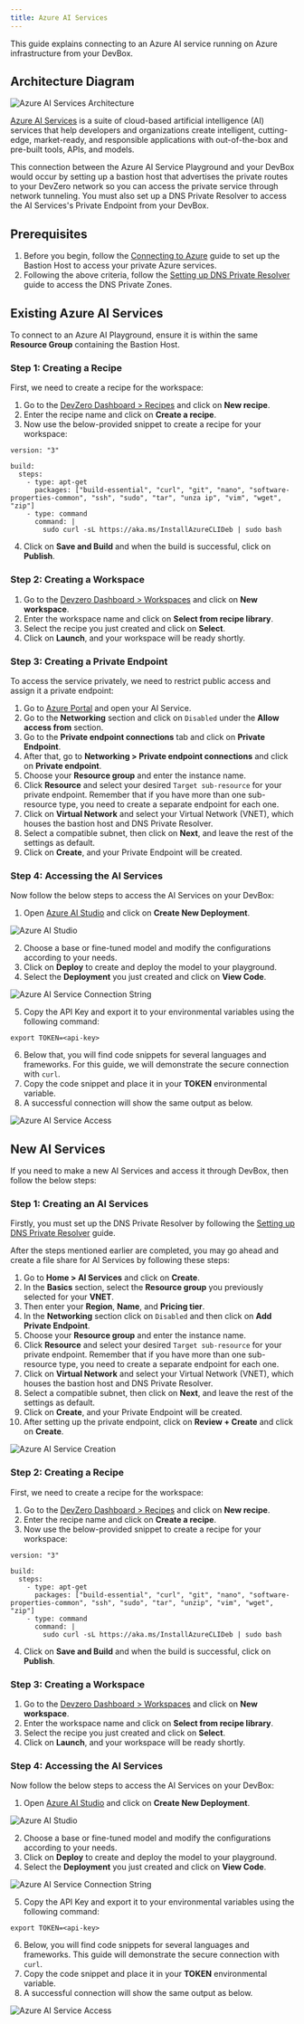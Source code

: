 ```yaml
---
title: Azure AI Services
---
```

This guide explains connecting to an Azure AI service running on Azure infrastructure from your DevBox.

## Architecture Diagram

![Azure AI Services Architecture](../../../.gitbook/assets/azure-ai-architecture.png)

<!-- markdown-link-check-disable-next-line -->
[Azure AI Services](https://azure.microsoft.com/en-us/products/ai-services/) is a suite of cloud-based artificial intelligence (AI) services that help developers and organizations create intelligent, cutting-edge, market-ready, and responsible applications with out-of-the-box and pre-built tools, APIs, and models.

This connection between the Azure AI Service Playground and your DevBox would occur by setting up a bastion host that advertises the private routes to your DevZero network so you can access the private service through network tunneling. You must also set up a DNS Private Resolver to access the AI Services's Private Endpoint from your DevBox.

## Prerequisites

1. Before you begin, follow the [Connecting to Azure](../../existing-network/connecting-to-azure.md) guide to set up the Bastion Host to access your private Azure services.
2. Following the above criteria, follow the [Setting up DNS Private Resolver](./setting-up-dns-private-resolver.md) guide to access the DNS Private Zones.

## Existing Azure AI Services

To connect to an Azure AI Playground, ensure it is within the same **Resource Group** containing the Bastion Host.

### Step 1: Creating a Recipe

First, we need to create a recipe for the workspace:

1. Go to the [DevZero Dashboard > Recipes](https://www.devzero.io/dashboard/recipes) and click on **New recipe**.
2. Enter the recipe name and click on **Create a recipe**.
3. Now use the below-provided snippet to create a recipe for your workspace:

```
version: "3"

build:
  steps:
    - type: apt-get
      packages: ["build-essential", "curl", "git", "nano", "software-properties-common", "ssh", "sudo", "tar", "unza ip", "vim", "wget", "zip"]
    - type: command
      command: |
        sudo curl -sL https://aka.ms/InstallAzureCLIDeb | sudo bash
```

4. Click on **Save and Build** and when the build is successful, click on **Publish**.

### Step 2: Creating a Workspace

1. Go to the [Devzero Dashboard > Workspaces](https://www.devzero.io/dashboard/workspaces) and click on **New workspace**.
2. Enter the workspace name and click on **Select from recipe library**.
3. Select the recipe you just created and click on **Select**.
4. Click on **Launch**, and your workspace will be ready shortly.

### Step 3: Creating a Private Endpoint

To access the service privately, we need to restrict public access and assign it a private endpoint:

1. Go to [Azure Portal](https://portal.azure.com) and open your AI Service.
2. Go to the **Networking** section and click on `Disabled` under the **Allow access from** section.
3. Go to the **Private endpoint connections** tab and click on **Private Endpoint**.
4. After that, go to **Networking > Private endpoint connections** and click on **Private endpoint**.
5. Choose your **Resource group** and enter the instance name.
6. Click **Resource** and select your desired `Target sub-resource` for your private endpoint. Remember that if you have more than one sub-resource type, you need to create a separate endpoint for each one.
7. Click on **Virtual Network** and select your Virtual Network (VNET), which houses the bastion host and DNS Private Resolver.
8. Select a compatible subnet, then click on **Next**, and leave the rest of the settings as default.
9. Click on **Create**, and your Private Endpoint will be created.

### Step 4: Accessing the AI Services

Now follow the below steps to access the AI Services on your DevBox:

<!-- markdown-link-check-disable-next-line -->
1. Open [Azure AI Studio](https://ai.azure.com/resource/playground) and click on **Create New Deployment**.

![Azure AI Studio](../../../.gitbook/assets/azure-ai-studio.png)

2. Choose a base or fine-tuned model and modify the configurations according to your needs.
3. Click on **Deploy** to create and deploy the model to your playground.
4. Select the **Deployment** you just created and click on **View Code**.

![Azure AI Service Connection String](../../../.gitbook/assets/azure-ai-connection.png)

5. Copy the API Key and export it to your environmental variables using the following command:

```
export TOKEN=<api-key>
```

6. Below that, you will find code snippets for several languages and frameworks. For this guide, we will demonstrate the secure connection with `curl`.
7. Copy the code snippet and place it in your **TOKEN** environmental variable.
8. A successful connection will show the same output as below.

![Azure AI Service Access](../../../.gitbook/assets/azure-ai-access.png)

## New AI Services

If you need to make a new AI Services and access it through DevBox, then follow the below steps:

### Step 1: Creating an AI Services

Firstly, you must set up the DNS Private Resolver by following the [Setting up DNS Private Resolver](./setting-up-dns-private-resolver.md) guide.

After the steps mentioned earlier are completed, you may go ahead and create a file share for AI Services by following these steps:

1. Go to **Home > AI Services** and click on **Create**.
2. In the **Basics** section, select the **Resource group** you previously selected for your **VNET**.
3. Then enter your **Region**, **Name**, and **Pricing tier**.
4. In the **Networking** section click on `Disabled` and then click on **Add Private Endpoint**.
5. Choose your **Resource group** and enter the instance name.
6. Click **Resource** and select your desired `Target sub-resource` for your private endpoint. Remember that if you have more than one sub-resource type, you need to create a separate endpoint for each one.
7. Click on **Virtual Network** and select your Virtual Network (VNET), which houses the bastion host and DNS Private Resolver.
8. Select a compatible subnet, then click on **Next**, and leave the rest of the settings as default.
9. Click on **Create**, and your Private Endpoint will be created.
10. After setting up the private endpoint, click on **Review + Create** and click on **Create**.

![Azure AI Service Creation](../../../.gitbook/assets/azure-ai-creation.png)

### Step 2: Creating a Recipe

First, we need to create a recipe for the workspace:

1. Go to the [DevZero Dashboard > Recipes](https://www.devzero.io/dashboard/recipes) and click on **New recipe**.
2. Enter the recipe name and click on **Create a recipe**.
3. Now use the below-provided snippet to create a recipe for your workspace:

```
version: "3"

build:
  steps:
    - type: apt-get
      packages: ["build-essential", "curl", "git", "nano", "software-properties-common", "ssh", "sudo", "tar", "unzip", "vim", "wget", "zip"]
    - type: command
      command: |
        sudo curl -sL https://aka.ms/InstallAzureCLIDeb | sudo bash
```

4. Click on **Save and Build** and when the build is successful, click on **Publish**.

### Step 3: Creating a Workspace

1. Go to the [Devzero Dashboard > Workspaces](https://www.devzero.io/dashboard/workspaces) and click on **New workspace**.
2. Enter the workspace name and click on **Select from recipe library**.
3. Select the recipe you just created and click on **Select**.
4. Click on **Launch**, and your workspace will be ready shortly.

### Step 4: Accessing the AI Services

Now follow the below steps to access the AI Services on your DevBox:

<!-- markdown-link-check-disable-next-line -->
1. Open [Azure AI Studio](https://ai.azure.com/resource/playground) and click on **Create New Deployment**.

![Azure AI Studio](../../../.gitbook/assets/azure-ai-studio.png)

2. Choose a base or fine-tuned model and modify the configurations according to your needs.
3. Click on **Deploy** to create and deploy the model to your playground.
4. Select the **Deployment** you just created and click on **View Code**.

![Azure AI Service Connection String](../../../.gitbook/assets/azure-ai-connection.png)

5. Copy the API Key and export it to your environmental variables using the following command:

```
export TOKEN=<api-key>
```

6. Below, you will find code snippets for several languages and frameworks. This guide will demonstrate the secure connection with `curl`.
7. Copy the code snippet and place it in your **TOKEN** environmental variable.
8. A successful connection will show the same output as below.

![Azure AI Service Access](../../../.gitbook/assets/azure-ai-access.png)
